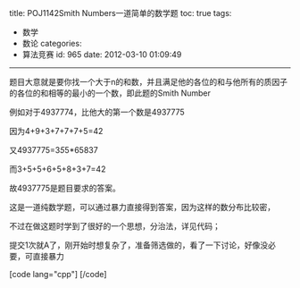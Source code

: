 title: POJ1142Smith Numbers一道简单的数学题
toc: true
tags:
  - 数学
  - 数论
categories:
  - 算法竞赛
id: 965
date: 2012-03-10 01:09:49
---

题目大意就是要你找一个大于n的和数，并且满足他的各位的和与他所有的质因子的各位的和相等的最小的一个数，即此题的Smith Number

例如对于4937774，比他大的第一个数是4937775

因为4+9+3+7+7+7+5=42

又4937775=3*5*5*65837

而3+5+5+6+5+8+3+7=42

故4937775是题目要求的答案。

这是一道纯数学题，可以通过暴力直接得到答案，因为这样的数分布比较密，

不过在做这题时学到了很好的一个思想，分治法，详见代码；

提交1次就A了，刚开始时想复杂了，准备筛选做的，看了一下讨论，好像没必要，可直接暴力

[code lang="cpp"]
 [/code]